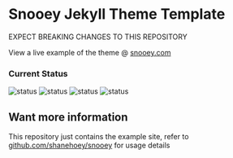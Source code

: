 # Snooey Jekyll Theme Template

EXPECT BREAKING CHANGES TO THIS REPOSITORY

View a live example of the theme @ [snooey.com](https://snooey.com)

### Current Status

![status](https://img.shields.io/static/v1?label=Development%20Status&color=yellow&message=Breaking%20Changes)
![status](https://img.shields.io/netlify/4a073a6e-02dd-40a8-94e0-1bcb2179fa64?label=Build%20Status)
![status](https://img.shields.io/github/last-commit/shanehoey/snooey?label=Lastest%20Commit%20Remote%20Theme)
![status](https://img.shields.io/github/last-commit/shanehoey/snooey-template?label=Lastest%20Commit%20Example%20Site)

## Want more information

This repository just contains the example site, refer to [github.com/shanehoey/snooey](https://github.com/shanehoey/snooey) for usage details
